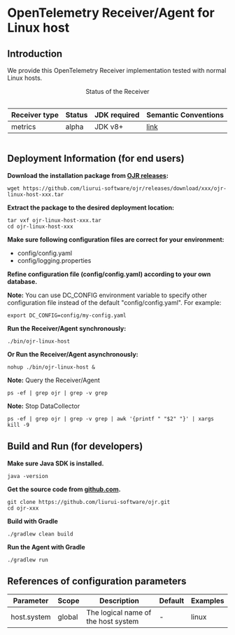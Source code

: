 # OpenTelemetry Receiver/Agent for Linux host

## Introduction 

We provide this OpenTelemetry Receiver implementation tested with normal Linux hosts.

<style>
.center 
{
  width: auto;
  display: table;
  margin-left: auto;
  margin-right: auto;
}
</style>

<p align="center">Status of the Receiver</p>
<div class="center">

| Receiver type | Status | JDK required | Semantic Conventions |
|---------------|--------|--------------|----------------------|
|  metrics      | alpha   | JDK v8+      | [link](https://github.com/open-telemetry/opentelemetry-collector-contrib/tree/main/receiver/hostmetricsreceiver) |

</div>


## Deployment Information (for end users)

**Download the installation package from [OJR releases](https://github.com/liurui-software/ojr/releases/):**
```script
wget https://github.com/liurui-software/ojr/releases/download/xxx/ojr-linux-host-xxx.tar
```

**Extract the package to the desired deployment location:**
```script
tar vxf ojr-linux-host-xxx.tar
cd ojr-linux-host-xxx
```

**Make sure following configuration files are correct for your environment:**
- config/config.yaml
- config/logging.properties

**Refine configuration file (config/config.yaml) according to your own database.** 

**Note:** You can use DC_CONFIG environment variable to specify other configuration file instead of the default "config/config.yaml". For example:
```script
export DC_CONFIG=config/my-config.yaml
```

**Run the Receiver/Agent synchronously:**
```script
./bin/ojr-linux-host
```

**Or Run the Receiver/Agent asynchronously:**
```script
nohup ./bin/ojr-linux-host &
```

**Note:** Query the Receiver/Agent
```script
ps -ef | grep ojr | grep -v grep
```

**Note:** Stop DataCollector
```script
ps -ef | grep ojr | grep -v grep | awk '{printf " "$2" "}' | xargs kill -9
```


## Build and Run (for developers)

**Make sure Java SDK is installed.**
```script
java -version
```

**Get the source code from [github.com](https://github.com/liurui-software/ojr.git).**
```script
git clone https://github.com/liurui-software/ojr.git
cd ojr-xxx
```

**Build with Gradle**
```script
./gradlew clean build
```

**Run the Agent with Gradle**
```script
./gradlew run
```

## References of configuration parameters

| Parameter | Scope | Description | Default |Examples |
|-----------|-------|-------------|---------|---------|
| host.system | global | The logical name of the host system | - | linux |

